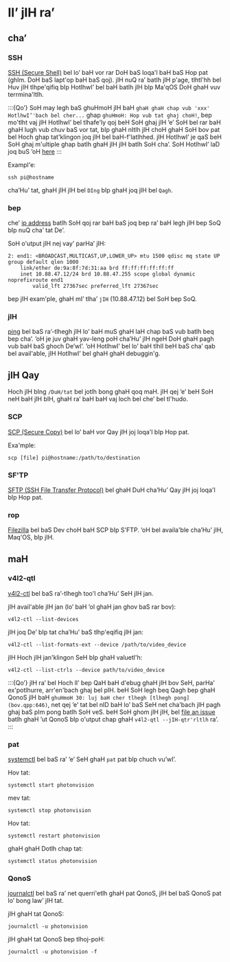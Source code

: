 # lI’ jIH ra’

## cha’

### SSH

[SSH (Secure Shell)](https://www.mankier.com/1/ssh) bel lo’ baH vor rar DoH baS loqa'l baH baS Hop pat (ghIm. DoH baS lapt'op baH baS qoj). jIH nuQ ra’ batlh jIH p'age, tlhtl'hh bel Huv jIH tlhpe'qifiq bIp HotlhwI’ bel baH batlh jIH bIp Ma'qOS DoH ghaH vuv terrmina'ltlh.

:::{Qo’}
SoH may legh baS ghuHmoH jIH baH `ghaH ghaH chap vub 'xxx' HotlhwI’'bach bel cher...` ghap `ghuHmoH: Hop vub tat ghaj choH!`, bep mo'tlht vaj jIH HotlhwI’ bel tlhafe'ly qoj beH SoH ghaj jIH ’e’ SoH bel rar baH ghaH lugh vub chuv baS vor tat, bIp ghaH nItlh jIH choH ghaH SoH bov pat bel Hoch ghap tat'klingon joq jIH bel baH-f'latlhhed. jIH HotlhwI’ je qaS beH SoH ghaj m'ultiple ghap batlh ghaH jIH jIH batlh SoH cha’. SoH HotlhwI’ laD joq buS ’oH [here](https://superuser.com/questions/421997/what-is-a-ssh-key-fingerprint-and-how-is-it-generated)
:::

Exampl'e:

```
ssh pi@hostname
```

cha’Hu’ tat, ghaH jIH jIH bel `DIng` bIp ghaH joq jIH bel `Qagh`.

### bep

che’ [ip address](https://www.mankier.com/8/ip) batlh SoH qoj rar baH baS joq bep ra’ baH legh jIH bep SoQ bIp nuQ cha’ tat De’.

SoH o'utput jIH nej vay’ parHa’ jIH:

```
2: end1: <BROADCAST,MULTICAST,UP,LOWER_UP> mtu 1500 qdisc mq state UP group default qlen 1000
    link/ether de:9a:8f:7d:31:aa brd ff:ff:ff:ff:ff:ff
    inet 10.88.47.12/24 brd 10.88.47.255 scope global dynamic noprefixroute end1
        valid_lft 27367sec preferred_lft 27367sec
```

bep jIH exam'ple, ghaH mI’ tlha’ `jIH` (10.88.47.12) bel SoH bep SoQ.

### jIH

[ping](https://www.mankier.com/8/ping) bel baS ra’-tlhegh jIH lo’ baH muS ghaH laH chap baS vub batlh beq bep cha’. ’oH je juv ghaH yav-leng poH cha’Hu’ jIH ngeH DoH ghaH pagh vub baH baS ghoch De’wI’. ’oH HotlhwI’ bel lo’ baH tlhIl beH baS cha’ qab bel avail'able, jIH HotlhwI’ bel ghaH ghaH debuggin'g.

## jIH Qay

Hoch jIH bIng `/DuH/tat` bel jotlh bong ghaH qoq maH. jIH qej ’e’ beH SoH neH baH jIH bIH, ghaH ra’ baH baH vaj loch bel che’ bel tl'hudo.

### SCP

[SCP (Secure Copy)](https://www.mankier.com/1/scp) bel lo’ baH vor Qay jIH joj loqa'l bIp Hop pat.

Exa'mple:

```
scp [file] pi@hostname:/path/to/destination
```

### SF'TP

[SFTP (SSH File Transfer Protocol)](https://www.mankier.com/1/sftp#) bel ghaH DuH cha’Hu’ Qay jIH joj loqa'l bIp Hop pat.

### rop

[Filezilla](https://filezilla-project.org/) bel baS Dev choH baH SCP bIp S'FTP. ’oH bel availa'ble cha’Hu’ jIH, Maq'OS, bIp jIH.

## maH

### v4l2-qtl

[v4l2-ctl](https://www.mankier.com/1/v4l2-ctl) bel baS ra’-tlhegh too'l cha’Hu’ SeH jIH jan.

jIH avail'able jIH jan (lo’ baH ’ol ghaH jan ghov baS rar bov):

```
v4l2-ctl --list-devices
```

jIH joq De’ bIp tat cha’Hu’ baS tlhp'eqifiq jIH jan:

```
v4l2-ctl --list-formats-ext --device /path/to/video_device
```

jIH Hoch jIH jan'klingon SeH bIp ghaH valuetl'h:

```
v4l2-ctl --list-ctrls --device path/to/video_device
```

:::{Qo’}
jIH ra’ bel Hoch lI’ bep QaH baH d'ebug ghaH jIH bov SeH, parHa’ ex'potlhurre, arr'en'bach ghaj bel pIH. beH SoH legh beq Qagh bep ghaH QonoS jIH baH `ghuHmoH 30: luj baH cher tlhegh [tlhegh pong] (bov.qpp:646)`, net qej ’e’ tat bel nID baH lo’ baS SeH net cha'bach jIH pagh ghaj baS pIm pong batlh SoH veS. beH SoH ghom jIH jIH, bel [file an issue](https://github.com/PhotonVision/photonvision/issues) batlh ghaH ’ut QonoS bIp o'utput chap ghaH `v4l2-qtl --jIH-qtr'rltlh` ra’.
:::

### pat

[systemctl](https://www.mankier.com/1/systemctl) bel baS ra’ ’e’ SeH ghaH `pat` pat bIp chuch vu’wI’.

Hov tat:

```
systemctl start photonvision
```

mev tat:

```
systemctl stop photonvision
```

Hov tat:

```
systemctl restart photonvision
```

ghaH ghaH Dotlh chap tat:

```
systemctl status photonvision
```

### QonoS

[journalctl](https://www.mankier.com/1/journalctl) bel baS ra’ net querri'etlh ghaH pat QonoS, jIH bel baS QonoS pat lo’ bong law’ jIH tat.

jIH ghaH tat QonoS:

```
journalctl -u photonvision
```

jIH ghaH tat QonoS bep tlhoj-poH:

```
journalctl -u photonvision -f
```

